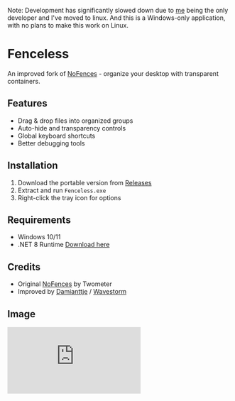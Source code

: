 Note: Development has significantly slowed down due to [me](https://codeberg.org/damianttje) being the only developer and I've moved to linux. And this is a Windows-only application, with no plans to make this work on Linux.

# Fenceless

An improved fork of [NoFences](https://github.com/Twometer/NoFences) - organize your desktop with transparent containers.

## Features

- Drag & drop files into organized groups
- Auto-hide and transparency controls
- Global keyboard shortcuts
- Better debugging tools

## Installation

1. Download the portable version from [Releases](https://codeberg.org/Wavestorm/Fenceless/releases)
2. Extract and run `Fenceless.exe`
3. Right-click the tray icon for options

## Requirements

- Windows 10/11
- .NET 8 Runtime [Download here](https://dotnet.microsoft.com/en-us/download/dotnet/thank-you/runtime-desktop-8.0.0-windows-x64-installer)

## Credits

- Original [NoFences](https://github.com/Twometer/NoFences) by Twometer
- Improved by [Damianttje](https://codeberg.org/damianttje) / [Wavestorm](https://codeberg.org/Wavestorm)


## Image
![Alt Text](https://d.damians.space/view/raw.php?id=ec4e82571de639ee.png)